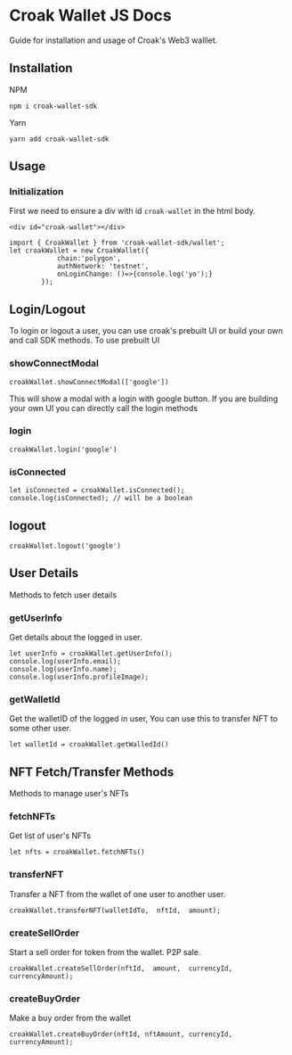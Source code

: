 # Croak Wallet JS Docs
Guide for installation and usage of Croak's Web3 walllet.

## Installation

NPM
```
npm i croak-wallet-sdk
```
Yarn
```
yarn add croak-wallet-sdk
```
## Usage

### Initialization
First we need to ensure a div with id `croak-wallet` in the html body.
 
```<div id="croak-wallet"></div>```
``` 
import { CroakWallet } from 'croak-wallet-sdk/wallet';
let croakWallet = new CroakWallet({
            chain:'polygon',
            authNetwork: 'testnet',
            onLoginChange: ()=>{console.log('yo');}
        });
```

## Login/Logout

To login or logout a user, you can use croak's prebuilt UI or build your own and call SDK methods.
To use prebuilt UI

### showConnectModal

```croakWallet.showConnectModal(['google'])```

This will show a modal with a login with google button.
If you are building your own UI you can directly call the login methods
### login

```croakWallet.login('google')```


### isConnected

```
let isConnected = croakWallet.isConnected();
console.log(isConnected); // will be a boolean
```

## logout
```croakWallet.logout('google')```


## User Details
Methods to fetch user details

### getUserInfo
Get details about the logged in user.
```
let userInfo = croakWallet.getUserInfo();
console.log(userInfo.email);
console.log(userInfo.name);
console.log(userInfo.profileImage);
```

### getWalletId
Get the walletID of the logged in user, You can use this to transfer NFT to some other user.
```
let walletId = croakWallet.getWalledId()
```

## NFT Fetch/Transfer Methods

Methods to manage user's NFTs

### fetchNFTs
Get list of user's NFTs

```
let nfts = croakWallet.fetchNFTs()
```


### transferNFT
Transfer a NFT from the wallet of one user to another user.
```
croakWallet.transferNFT(walletIdTo,  nftId,  amount);
```
### createSellOrder

Start a sell order for token from the wallet. P2P sale.
```
croakWallet.createSellOrder(nftId,  amount,  currencyId,  currencyAmount);
```
### createBuyOrder
Make a buy order from the wallet

```
croakWallet.createBuyOrder(nftId, nftAmount, currencyId, currencyAmount);
```
